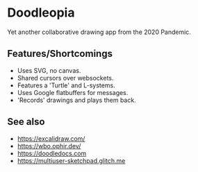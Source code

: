 # Doodleopia

Yet another collaborative drawing app from the 2020 Pandemic.

## Features/Shortcomings

- Uses SVG, no canvas.
- Shared cursors over websockets.
- Features a 'Turtle' and L-systems.
- Uses Google flatbuffers for messages.
- 'Records' drawings and plays them back.

## See also

- https://excalidraw.com/
- https://wbo.ophir.dev/
- https://doodledocs.com
- https://multiuser-sketchpad.glitch.me
